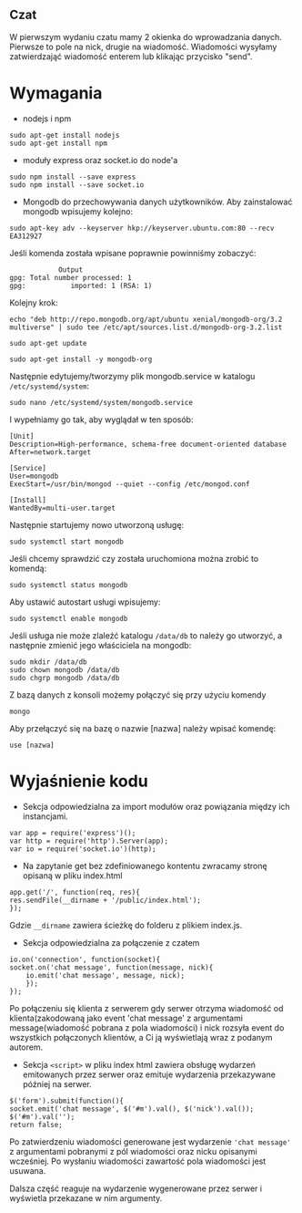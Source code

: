 ## Czat
W pierwszym wydaniu czatu mamy 2 okienka do wprowadzania danych. Pierwsze to pole na nick, drugie na wiadomość. Wiadomości wysyłamy zatwierdzająć wiadomość enterem lub klikając przycisko "send".

# Wymagania
- nodejs i npm
```
sudo apt-get install nodejs
sudo apt-get install npm
```

- moduły express oraz socket.io do node'a
```
sudo npm install --save express
sudo npm install --save socket.io
```

- Mongodb do przechowywania danych użytkowników.
Aby zainstalować mongodb wpisujemy kolejno:
```
sudo apt-key adv --keyserver hkp://keyserver.ubuntu.com:80 --recv EA312927
```
Jeśli komenda została wpisane poprawnie powinniśmy zobaczyć:
```
			Output
gpg: Total number processed: 1
gpg:		   imported: 1 (RSA: 1)
```
Kolejny krok:
```
echo "deb http://repo.mongodb.org/apt/ubuntu xenial/mongodb-org/3.2 multiverse" | sudo tee /etc/apt/sources.list.d/mongodb-org-3.2.list

sudo apt-get update

sudo apt-get install -y mongodb-org
```
Następnie edytujemy/tworzymy plik mongodb.service w katalogu `/etc/systemd/system`:
```
sudo nano /etc/systemd/system/mongodb.service
```
I wypełniamy go tak, aby wyglądał w ten sposób:
```
[Unit]
Description=High-performance, schema-free document-oriented database
After=network.target

[Service]
User=mongodb
ExecStart=/usr/bin/mongod --quiet --config /etc/mongod.conf

[Install]
WantedBy=multi-user.target
```
Następnie startujemy nowo utworzoną usługę:
```
sudo systemctl start mongodb
```
Jeśli chcemy sprawdzić czy została uruchomiona można zrobić to komendą:
```
sudo systemctl status mongodb
```
Aby ustawić autostart usługi wpisujemy:
```
sudo systemctl enable mongodb
```
Jeśli usługa nie może zlaleźć katalogu `/data/db` to należy go utworzyć, a następnie zmienić jego właściciela na mongodb:
```
sudo mkdir /data/db
sudo chown mongodb /data/db
sudo chgrp mongodb /data/db
```
Z bazą danych z konsoli możemy połączyć się przy użyciu komendy
```
mongo
```
Aby przełączyć się na bazę o nazwie [nazwa] należy wpisać komendę:
```
use [nazwa]
```

# Wyjaśnienie kodu
- Sekcja odpowiedzialna za import modułów oraz powiązania między ich instancjami.
```
var app = require('express')();
var http = require('http').Server(app);
var io = require('socket.io')(http);
```

- Na zapytanie get bez zdefiniowanego kontentu zwracamy stronę opisaną w pliku index.html
```
app.get('/', function(req, res){
res.sendFile(__dirname + '/public/index.html');
});
```
Gdzie `__dirname` zawiera ścieżkę do folderu z plikiem index.js.

- Sekcja odpowiedzialna za połączenie z czatem
```
io.on('connection', function(socket){
socket.on('chat message', function(message, nick){
	io.emit('chat message', message, nick);
	});
});
```
Po połączeniu się klienta z serwerem gdy serwer otrzyma wiadomość od klienta(zakodowaną jako event 'chat message' z argumentami message(wiadomość pobrana z pola wiadomości) i nick rozsyła event do wszystkich połączonych klientów, a Ci ją wyświetlają wraz z podanym autorem.


- Sekcja `<script>` w pliku index html zawiera obsługę wydarzeń emitowanych przez serwer oraz emituje wydarzenia przekazywane później na serwer.

```
$('form').submit(function(){
socket.emit('chat message', $('#m').val(), $('nick').val());
$('#m').val('');
return false;
```
Po zatwierdzeniu wiadomości generowane jest wydarzenie `'chat message'` z argumentami pobranymi z pól wiadomości oraz nicku opisanymi wcześniej. Po wysłaniu wiadomości zawartość pola wiadomości jest usuwana.

Dalsza część reaguje na wydarzenie wygenerowane przez serwer i wyświetla przekazane w nim argumenty.
